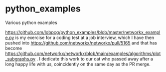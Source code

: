 # python_examples
Various python examples

https://github.com/lobpcg/python_examples/blob/master/networkx_example.py is my exercise for a coding test at a job interview, which I have then pushed into https://github.com/networkx/networkx/pull/5165 and that has become https://github.com/networkx/networkx/blob/main/examples/algorithms/plot_subgraphs.py . I dedicate this work to our cat who passed away after a long happy life with us, coincidently on the same day as the PR merge.

